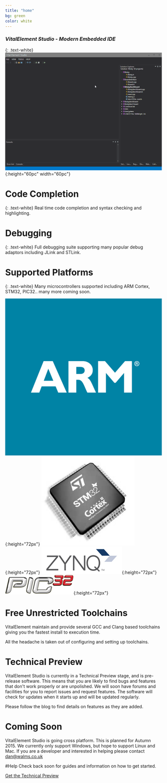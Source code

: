 ```yaml
---
title: "home"
bg: green
color: white
---
```

### *VitalElement Studio - Modern Embedded IDE*
{: .text-white}
![Demo](img/vedemo.gif){:height="60pc" width="60pc"}
 
# Code Completion
{: .text-white}
Real time code completion and syntax checking and highlighting.

# Debugging
{: .text-white}
Full debugging suite supporting many popular debug adaptors including JLink and STLink.

# Supported Platforms
{: .text-white}
Many microcontrollers supported including ARM Cortex, STM32, PIC32.. many more coming soon.

![ARM](img/arm_logo.gif){:height="72px"} ![ST](img/stm32_logo.jpg){:height="72px"} ![Zynq](img/zynq_logo.jpg){:height="72px"} ![PIC32](img/pic32_logo.png){:height="72px"} 

# Free Unrestricted Toolchains
VitalElement maintain and provide several GCC and Clang based toolchains giving you the fastest install to execution time.

All the headache is taken out of configuring and setting up toolchains.

# Technical Preview
VitalElement Studio is currently in a Technical Preview stage, and is pre-release software. This means that you are likely to find
bugs and features that don't work properly or are unpolished. We will soon have forums and facilities for you to report 
issues and request features. The software will check for updates when it starts up and will be updated regularly.

Please follow the blog to find details on features as they are added.

# Coming Soon
VitalElement Studio is going cross platform. This is planned for Autumn 2015. We currently only support Windows, but hope to support 
Linux and Mac. If you are a developer and interested in helping please contact dan@walms.co.uk

#Help
Check back soon for guides and information on how to get started.

<span id="forkongithub">
  <a href="http://vitalelement.co.uk/VEStudio/Install/setup.exe" class="bg-blue">
    Get the Technical Preview
  </a>
</span>
